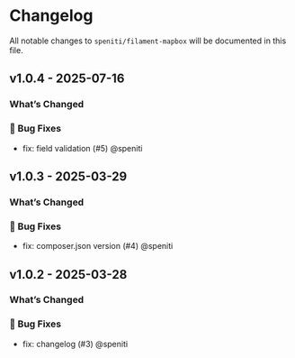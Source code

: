 # Changelog

All notable changes to `speniti/filament-mapbox` will be documented in this file.

## v1.0.4 - 2025-07-16

### What’s Changed

### 🐞 Bug Fixes

* fix: field validation (#5) @speniti

## v1.0.3 - 2025-03-29

### What’s Changed

### 🐞 Bug Fixes

* fix: composer.json version (#4) @speniti

## v1.0.2 - 2025-03-28

### What’s Changed

### 🐞 Bug Fixes

* fix: changelog (#3) @speniti
